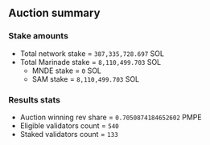 ## Auction summary

### Stake amounts
- Total network stake = `387,335,728.697` SOL
- Total Marinade stake = `8,110,499.703` SOL
  - MNDE stake = `0` SOL
  - SAM stake = `8,110,499.703` SOL

### Results stats
- Auction winning rev share = `0.7050874184652602` PMPE
- Eligible validators count = `540`
- Staked validators count = `133`
